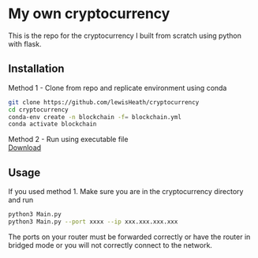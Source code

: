 # My own cryptocurrency

This is the repo for the cryptocurrency I built from scratch using python with flask.

## Installation

Method 1 - Clone from repo and replicate environment using conda

```bash
git clone https://github.com/lewisHeath/cryptocurrency
cd cryptocurrency
conda-env create -n blockchain -f= blockchain.yml
conda activate blockchain
```
Method 2 - Run using executable file  
<a href="https://github.com/lewisHeath/cryptocurrency/cryptocurrency" download>Download</a>
## Usage
If you used method 1. Make sure you are in the cryptocurrency directory and run
```bash
python3 Main.py
python3 Main.py --port xxxx --ip xxx.xxx.xxx.xxx
```
The ports on your router must be forwarded correctly or have the router in bridged mode or you will not correctly connect to the network.
